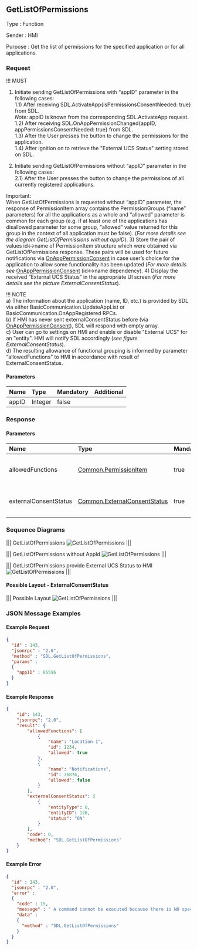 ## GetListOfPermissions

Type
: Function

Sender
: HMI

Purpose
: Get the list of permissions for the specified application or for all applications.

### Request

!!! MUST

1)	Initiate sending GetListOfPermissions with “appID” parameter in the following cases:  
1.1)	 After receiving SDL.ActivateApp{isPermissionsConsentNeeded: true} from SDL.  
_Note:_ appID is known from the corresponding SDL.ActivateApp request.  
1.2)	 After receiving SDL.OnAppPermissionChanged{appID, appPermissionsConsentNeeded: true} from SDL.  
1.3)	 After the User presses the button to change the permissions for the application.  
1.4)	 After ignition on to retrieve the "External UCS Status" setting stored on SDL.

2)	 Initiate sending GetListOfPermissions without “appID” parameter in the following cases:  
2.1) After the User presses the button to change the permissions of all currently registered applications.

Important:  
When GetListOfPermissions is requested without “appID” parameter, the response of PermissionItem array contains the PermissionGroups (“name” parameters) for all the applications as a whole and “allowed” parameter is common for each group (e.g. if at least one of the applications has disallowed parameter for some group, “allowed” value returned for this group in the context of all application must be false). (_For more details see the diagram GetListOfPermissions without appID_).
3)	Store the pair of values id<->name of PermissionItem structure which were obtained via GetListOfPermissions response. These pairs will be used for future notifications via [OnAppPermissionConsent](../../sdl/onapppermissionconsent) in case user’s choice for the application to allow some functionality has been updated (_For more details see_ [OnAppPermissionConsent](../../sdl/onapppermissionconsent) (id<->name dependency).
4)	Display the received “External UCS Status” in the appropriate UI screen (_For more details see the picture ExternalConsentStatus_).

!!! NOTE  
a) The information about the application (name, ID, etc.) is provided by SDL via either BasicCommunication.UpdateAppList or BasicCommunication.OnAppRegistered RPCs.  
b) If HMI has never sent externalConsentStatus before (via [OnAppPermissionConsent](../../sdl/onapppermissionconsent)), SDL will respond with empty array.  
c) User can go to settings on HMI and enable or disable "External UCS" for an "entity". HMI will notify SDL accordingly (_see figure ExternalConsentStatus_).  
d) The resulting allowance of functional grouping is informed by parameter “allowedFunctions” to HMI in accordance with result of ExternalConsentStatus.

#### Parameters

|Name|Type|Mandatory|Additional|
|:---|:---|:--------|:---------|
|appID|Integer|false||

### Response

#### Parameters

|Name|Type|Mandatory|Additional|
|:---|:---|:--------|:---------|
|allowedFunctions|[Common.PermissionItem](../../common/structs/#permissionitem)|true|array: true<br>minsize: 0<br>maxsize: 100|
|externalConsentStatus|[Common.ExternalConsentStatus](../../common/structs/#externalconsentstatus)|true|array: true<br>minsize: 0<br>maxsize: 100|

### Sequence Diagrams

|||
GetListOfPermissions
![GetListOfPermissions](./assets/GetListOfPermissions.jpg)
|||

|||
GetListOfPermissions without AppId
![GetListOfPermissions](./assets/GetListOfPermissionsNoId.jpg)
|||

|||
GetListOfPermissions provide  External UCS Status to HMI
![GetListOfPermissions](./assets/GetListOfPermissionsInformingHMI.png)
|||

#### Possible Layout - ExternalConsentStatus

|||
Possible Layout
![GetListOfPermissions](./assets/PossibleLayoutExternalConsentStatus.png)
|||

### JSON Message Examples

#### Example Request

```json
{
  "id" : 143,
  "jsonrpc" : "2.0",
  "method" : "SDL.GetListOfPermissions",
  "params" :
  {
    "appID" : 65596
  }
}
```

#### Example Response

```json
{
	"id": 143,
	"jsonrpc": "2.0",
	"result": {
		"allowedFunctions": [
			{
				"name": "Location-1",
				"id": 1234,
				"allowed": true
			},
			{
				"name": "Notifications",
				"id": 76876,
				"allowed": false
			}
		],
		"externalConsentStatus": [
			{
				"entityType": 0,
				"entityID": 126,
				"status": "ON"
			}
		],
		"code": 0,
		"method": "SDL.GetListOfPermissions"
	}
}
```

#### Example Error

```json
{
  "id" : 143,
  "jsonrpc" : "2.0",
  "error" :
  {
    "code" : 15,
    "message" : " A command cannot be executed because there is NO specified with appID application registered ",
    "data" :
    {
      "method" : "SDL.GetListOfPermissions"
    }
  }
}
```
